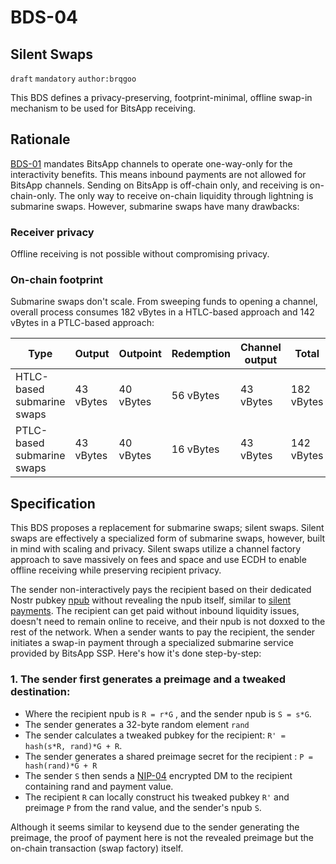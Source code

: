 BDS-04
======

Silent Swaps
-------------------------------

`draft` `mandatory` `author:brqgoo`

This BDS defines a privacy-preserving, footprint-minimal, offline swap-in mechanism to be used for BitsApp receiving.

## Rationale

[BDS-01](https://github.com/bits-wallet/specs/blob/main/01.md) mandates BitsApp channels to operate one-way-only for the interactivity benefits. This means inbound payments are not allowed for BitsApp channels. Sending on BitsApp is off-chain only, and receiving is on-chain-only. The only way to receive on-chain liquidity through lightning is submarine swaps. However, submarine swaps have many drawbacks:

### Receiver privacy
Offline receiving is not possible without compromising privacy.

### On-chain footprint
Submarine swaps don't scale. From sweeping funds to opening a channel, overall process consumes 182 vBytes in a HTLC-based approach and 142 vBytes in a PTLC-based approach:

| Type                         | Output    | Outpoint  | Redemption  | Channel output | Total       |
|------------------------------|----------------|----------------|--------------|----------------|-----------  |
| HTLC-based submarine swaps   | 43 vBytes      | 40 vBytes      | 56 vBytes    | 43 vBytes      | 182 vBytes  |
| PTLC-based submarine swaps   | 43 vBytes      | 40 vBytes       | 16 vBytes   | 43 vBytes      | 142 vBytes  |

## Specification
This BDS proposes a replacement for submarine swaps; silent swaps. Silent swaps are effectively a specialized form of submarine swaps, however, built in mind with scaling and privacy. Silent swaps utilize a channel factory approach to save massively on fees and space and use ECDH to enable offline receiving while preserving recipient privacy.

The sender non-interactively pays the recipient based on their dedicated Nostr pubkey [npub](https://github.com/nostr-protocol/nips/blob/329cd8d8a19fd1dcb12df7eb7a5d640b2a5b6bf8/19.md?plain=1#L19) without revealing the npub itself, similar to [silent payments](https://gist.github.com/RubenSomsen/c43b79517e7cb701ebf77eec6dbb46b8). The recipient can get paid without inbound liquidity issues, doesn't need to remain online to receive, and their npub is not doxxed to the rest of the network.
When a sender wants to pay the recipient, the sender initiates a swap-in payment through a specialized submarine service provided by BitsApp SSP. Here's how it's done step-by-step:

### 1. The sender first generates a preimage and a tweaked destination:
* Where the recipient npub is `R = r*G` , and the sender npub is `S = s*G`.
* The sender generates a 32-byte random element `rand`
* The sender calculates a tweaked pubkey for the recipient: `R' = hash(s*R, rand)*G + R`.
* The sender generates a shared preimage secret for the recipient : `P = hash(rand)*G + R`
* The sender `S` then sends a [NIP-04](https://github.com/nostr-protocol/nips/blob/329cd8d8a19fd1dcb12df7eb7a5d640b2a5b6bf8/04.md) encrypted DM to the recipient containing rand and payment value.
* The recipient `R` can locally construct his tweaked pubkey `R'` and preimage `P` from the rand value, and the sender's npub `S`.


Although it seems similar to keysend due to the sender generating the preimage, the proof of payment here is not the revealed preimage but the on-chain transaction (swap factory) itself.
